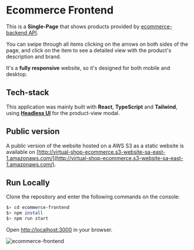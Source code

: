 # Ecommerce Frontend

This is a **Single-Page** that shows products provided by [ecommerce-backend API](https://github.com/nachito-schon/ecommerce-backend).

You can swipe through all items clicking on the arrows on both sides of the page, and click on the item to see a detailed view with the product's description and brand.

It's a **fully responsive** website, so it's designed for both mobile and desktop.

## Tech-stack

This application was mainly built with **React**, **TypeScript** and **Tailwind**, using **[Headless UI](https://headlessui.com/)** for the product-view modal.

## Public version

A public version of the website hosted on a AWS S3 as a static website is available on [http://virtual-shop-ecommerce.s3-website-sa-east-1.amazonaws.com/](http://virtual-shop-ecommerce.s3-website-sa-east-1.amazonaws.com/).

## Run Locally

Clone the repository and enter the following commands on the console:

```bash
$> cd ecommerce-frontend
$> npm install
$> npm run start
```

Open [http://localhost:3000](http://localhost:3000) in your browser.

![ecommerce-frontend](https://user-images.githubusercontent.com/85847402/235555103-b7356677-0c3e-442c-a558-71fc7edf3e67.jpg)
